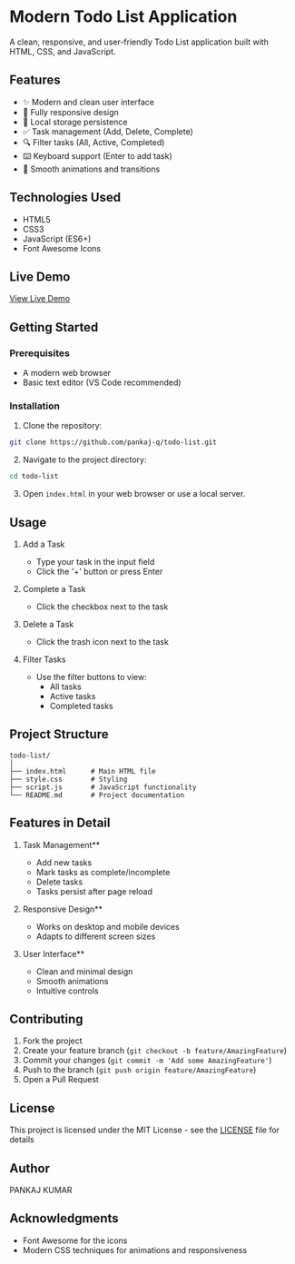 # Modern Todo List Application

A clean, responsive, and user-friendly Todo List application built with HTML, CSS, and JavaScript.

## Features

- ✨ Modern and clean user interface
- 📱 Fully responsive design
- 💾 Local storage persistence
- ✅ Task management (Add, Delete, Complete)
- 🔍 Filter tasks (All, Active, Completed)
- ⌨️ Keyboard support (Enter to add task)
- 🎯 Smooth animations and transitions

## Technologies Used

- HTML5
- CSS3
- JavaScript (ES6+)
- Font Awesome Icons

## Live Demo

[View Live Demo](https://pankaj-q.github.io/To-do-list/) 
## Getting Started

### Prerequisites

- A modern web browser
- Basic text editor (VS Code recommended)

### Installation

1. Clone the repository:
```bash
git clone https://github.com/pankaj-q/todo-list.git
```

2. Navigate to the project directory:
```bash
cd todo-list
```

3. Open `index.html` in your web browser or use a local server.

## Usage

1. Add a Task
   - Type your task in the input field
   - Click the '+' button or press Enter

2. Complete a Task
   - Click the checkbox next to the task

3. Delete a Task
   - Click the trash icon next to the task

4. Filter Tasks
   - Use the filter buttons to view:
     - All tasks
     - Active tasks
     - Completed tasks

## Project Structure

```
todo-list/
│
├── index.html      # Main HTML file
├── style.css       # Styling
├── script.js       # JavaScript functionality
└── README.md       # Project documentation
```

## Features in Detail

1. Task Management**
   - Add new tasks
   - Mark tasks as complete/incomplete
   - Delete tasks
   - Tasks persist after page reload

2. Responsive Design**
   - Works on desktop and mobile devices
   - Adapts to different screen sizes

3. User Interface**
   - Clean and minimal design
   - Smooth animations
   - Intuitive controls

## Contributing

1. Fork the project
2. Create your feature branch (`git checkout -b feature/AmazingFeature`)
3. Commit your changes (`git commit -m 'Add some AmazingFeature'`)
4. Push to the branch (`git push origin feature/AmazingFeature`)
5. Open a Pull Request

## License

This project is licensed under the MIT License - see the [LICENSE](LICENSE) file for details

## Author

PANKAJ KUMAR

## Acknowledgments

- Font Awesome for the icons
- Modern CSS techniques for animations and responsiveness
